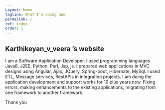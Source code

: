 ```yaml
---
Layout: home
tagline: What I'm doing now
permalink: /
ref: index
order: 1
---
```



## Karthikeyan_v_veera &rsquo;s website

I am a Software Application Developer. I used programming languages Java8, J2EE, Python, Perl, Jsp, js. I prepared web applications in MVC designs using Angular, Ajax, JQuery, Spring-boot, Hibernate, MySql. I used ETL, Message services, RestAPIs in integration projects. I am doing the application development and support works for 10 plus years now. Fixing errors, making enhancements to the existing applications, migrating from one framework to another framework.

Thank you


